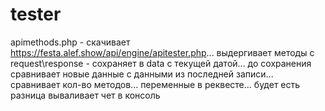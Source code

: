 # tester

apimethods.php  - скачивает https://festa.alef.show/api/engine/apitester.php...   выдергивает методы с request\response - сохраняет в data с текущей датой...
до сохранения сравнивает новые данные с данными из последней записи...  сравнивает кол-во методов...  переменные в реквесте...  будет есть разница вываливает чет в консоль
